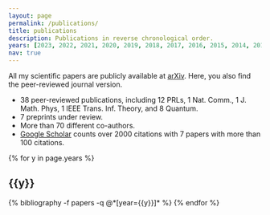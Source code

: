 ```yaml
---
layout: page
permalink: /publications/
title: publications
description: Publications in reverse chronological order.
years: [2023, 2022, 2021, 2020, 2019, 2018, 2017, 2016, 2015, 2014, 2013, 2012]
nav: true
---
```


[comment]: # (List of my scientific publications.)

All my scientific papers are publicly available at [arXiv](https://arxiv.org/a/quintino_m_1.html). Here, you also find the peer-reviewed journal version.

- 38 peer-reviewed publications, including 12 PRLs, 1 Nat. Comm., 1 J. Math. Phys, 1 IEEE Trans. Inf. Theory, and 8 Quantum.
- 7 preprints under review. 
- More than 70 different co-authors.
- [Google Scholar](https://scholar.google.com/citations?user=9S-Jrs4AAAAJ) counts over 2000 citations with 7 papers with more than 100 citations.


<div class="publications">

{% for y in page.years %}
  <h2 class="year">{{y}}</h2>
  {% bibliography -f papers -q @*[year={{y}}]* %}
{% endfor %}

</div>
